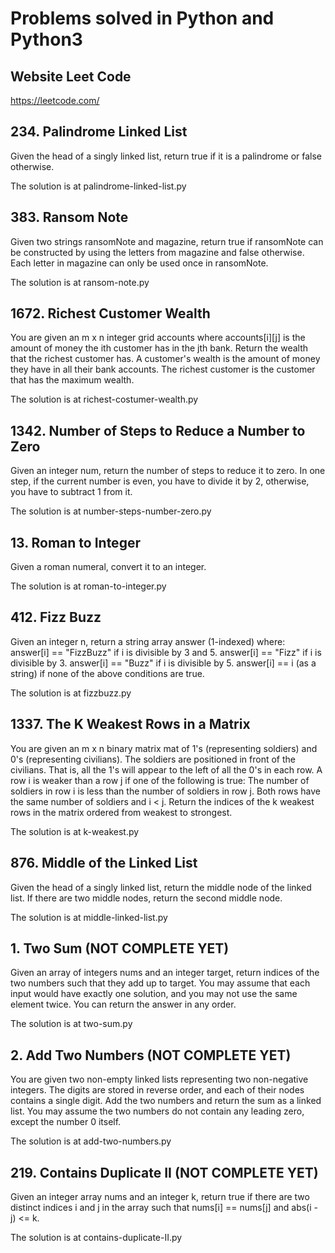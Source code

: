 # Problems solved in Python and Python3

## Website Leet Code

https://leetcode.com/

## 234. Palindrome Linked List

Given the head of a singly linked list, return true if it is a palindrome or false otherwise.

The solution is at palindrome-linked-list.py

## 383. Ransom Note

Given two strings ransomNote and magazine, return true if ransomNote can be constructed by using the letters from magazine and false otherwise.
Each letter in magazine can only be used once in ransomNote.

The solution is at ransom-note.py

## 1672. Richest Customer Wealth

You are given an m x n integer grid accounts where accounts[i][j] is the amount of money the i​​​​​​​​​​​th​​​​ customer has in the j​​​​​​​​​​​th​​​​ bank. Return the wealth that the richest customer has.
A customer's wealth is the amount of money they have in all their bank accounts. The richest customer is the customer that has the maximum wealth.

The solution is at richest-costumer-wealth.py

## 1342. Number of Steps to Reduce a Number to Zero

Given an integer num, return the number of steps to reduce it to zero. In one step, if the current number is even, you have to divide it by 2, otherwise, you have to subtract 1 from it.

The solution is at number-steps-number-zero.py

## 13. Roman to Integer

Given a roman numeral, convert it to an integer.

The solution is at roman-to-integer.py

## 412. Fizz Buzz

Given an integer n, return a string array answer (1-indexed) where:
answer[i] == "FizzBuzz" if i is divisible by 3 and 5.
answer[i] == "Fizz" if i is divisible by 3.
answer[i] == "Buzz" if i is divisible by 5.
answer[i] == i (as a string) if none of the above conditions are true.

The solution is at fizzbuzz.py

## 1337. The K Weakest Rows in a Matrix

You are given an m x n binary matrix mat of 1's (representing soldiers) and 0's (representing civilians). The soldiers are positioned in front of the civilians. That is, all the 1's will appear to the left of all the 0's in each row.
A row i is weaker than a row j if one of the following is true:
The number of soldiers in row i is less than the number of soldiers in row j.
Both rows have the same number of soldiers and i < j.
Return the indices of the k weakest rows in the matrix ordered from weakest to strongest.

The solution is at k-weakest.py

## 876. Middle of the Linked List

Given the head of a singly linked list, return the middle node of the linked list. If there are two middle nodes, return the second middle node.

The solution is at middle-linked-list.py

## 1. Two Sum (NOT COMPLETE YET)

Given an array of integers nums and an integer target, return indices of the two numbers such that they add up to target. You may assume that each input would have exactly one solution, and you may not use the same element twice. You can return the answer in any order.

The solution is at two-sum.py

## 2. Add Two Numbers (NOT COMPLETE YET)

You are given two non-empty linked lists representing two non-negative integers. The digits are stored in reverse order, and each of their nodes contains a single digit. Add the two numbers and return the sum as a linked list. You may assume the two numbers do not contain any leading zero, except the number 0 itself.

The solution is at add-two-numbers.py

## 219. Contains Duplicate II (NOT COMPLETE YET)

Given an integer array nums and an integer k, return true if there are two distinct indices i and j in the array such that nums[i] == nums[j] and abs(i - j) <= k.

The solution is at contains-duplicate-II.py
